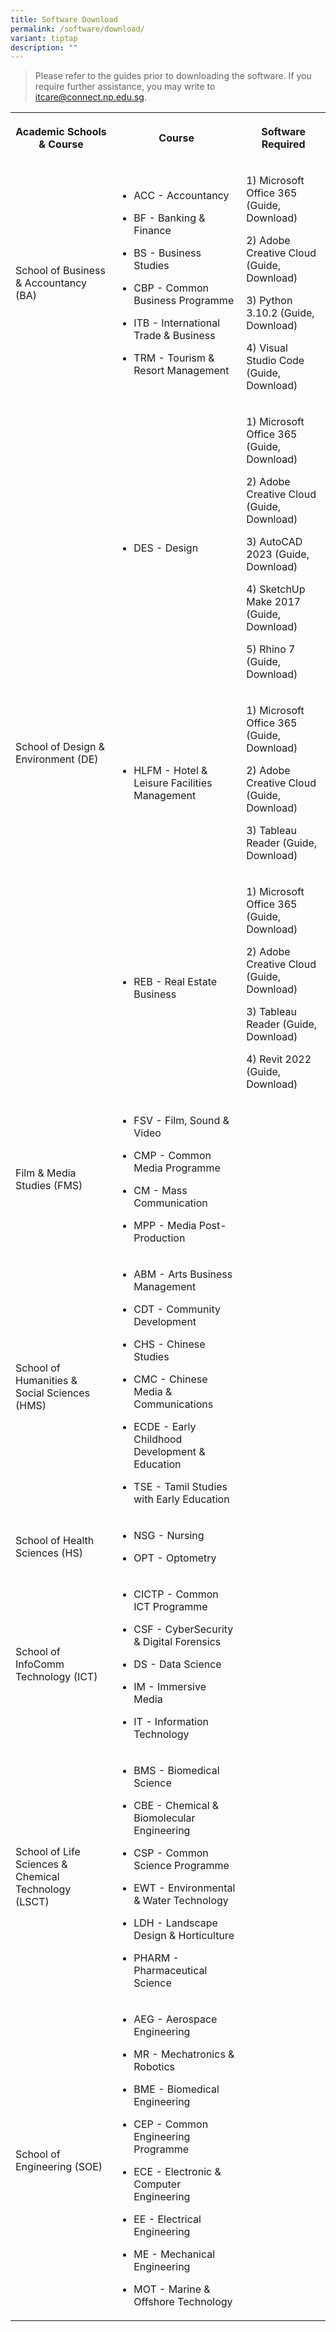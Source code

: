 ```yaml
---
title: Software Download
permalink: /software/download/
variant: tiptap
description: ""
---
```

<blockquote>
<p>Please refer to the guides prior to downloading the software. If you require
further assistance, you may write to <a href="mailto:itcare@connect.np.edu.sg" rel="noopener noreferrer nofollow" target="_blank">itcare@connect.np.edu.sg</a>.</p>
</blockquote>
<p></p>
<table style="minWidth: 75px">
<colgroup>
<col>
<col>
<col>
</colgroup>
<tbody>
<tr>
<th rowspan="1" colspan="1">
<p>Academic Schools &amp; Course</p>
</th>
<th rowspan="1" colspan="1">
<p>Course</p>
</th>
<th rowspan="1" colspan="1">
<p>Software Required</p>
</th>
</tr>
<tr>
<td rowspan="1" colspan="1">
<p>School of Business &amp; Accountancy (BA)</p>
</td>
<td rowspan="1" colspan="1">
<ul data-tight="true" class="tight">
<li>
<p>ACC - Accountancy</p>
</li>
<li>
<p>BF - Banking &amp; Finance</p>
</li>
<li>
<p>BS - Business Studies</p>
</li>
<li>
<p>CBP - Common Business Programme</p>
</li>
<li>
<p>ITB - International Trade &amp; Business</p>
</li>
<li>
<p>TRM - Tourism &amp; Resort Management</p>
</li>
</ul>
</td>
<td rowspan="1" colspan="1">
<p>1) Microsoft Office 365 (Guide, Download)</p>
<p>2) Adobe Creative Cloud (Guide, Download)</p>
<p>3) Python 3.10.2 (Guide, Download)</p>
<p>4) Visual Studio Code (Guide, Download)</p>
</td>
</tr>
<tr>
<td rowspan="3" colspan="1">
<p>School of Design &amp; Environment (DE)</p>
</td>
<td rowspan="1" colspan="1">
<ul data-tight="true" class="tight">
<li>
<p>DES - Design</p>
</li>
</ul>
</td>
<td rowspan="1" colspan="1">
<p>1) Microsoft Office 365 (Guide, Download)</p>
<p>2) Adobe Creative Cloud (Guide, Download)</p>
<p>3) AutoCAD 2023 (Guide, Download)</p>
<p>4) SketchUp Make 2017 (Guide, Download)</p>
<p>5) Rhino 7 (Guide, Download)</p>
</td>
</tr>
<tr>
<td rowspan="1" colspan="1">
<ul data-tight="true" class="tight">
<li>
<p>HLFM - Hotel &amp; Leisure Facilities Management</p>
</li>
</ul>
</td>
<td rowspan="1" colspan="1">
<p>1) Microsoft Office 365 (Guide, Download)</p>
<p>2) Adobe Creative Cloud (Guide, Download)</p>
<p>3) Tableau Reader (Guide, Download)</p>
<p></p>
</td>
</tr>
<tr>
<td rowspan="1" colspan="1">
<ul data-tight="true" class="tight">
<li>
<p>REB - Real Estate Business</p>
</li>
</ul>
</td>
<td rowspan="1" colspan="1">
<p>1) Microsoft Office 365 (Guide, Download)</p>
<p>2) Adobe Creative Cloud (Guide, Download)</p>
<p>3) Tableau Reader (Guide, Download)</p>
<p>4) Revit 2022 (Guide, Download)</p>
</td>
</tr>
<tr>
<td rowspan="1" colspan="1">
<p>Film &amp; Media Studies (FMS)</p>
</td>
<td rowspan="1" colspan="1">
<ul data-tight="true" class="tight">
<li>
<p>FSV - Film, Sound &amp; Video</p>
</li>
<li>
<p>CMP - Common Media Programme</p>
</li>
<li>
<p>CM - Mass Communication</p>
</li>
<li>
<p>MPP - Media Post-Production</p>
</li>
</ul>
</td>
<td rowspan="1" colspan="1">
<p></p>
</td>
</tr>
<tr>
<td rowspan="1" colspan="1">
<p>School of Humanities &amp; Social Sciences (HMS)</p>
</td>
<td rowspan="1" colspan="1">
<ul data-tight="true" class="tight">
<li>
<p>ABM - Arts Business Management</p>
</li>
<li>
<p>CDT - Community Development</p>
</li>
<li>
<p>CHS - Chinese Studies</p>
</li>
<li>
<p>CMC - Chinese Media &amp; Communications</p>
</li>
<li>
<p>ECDE - Early Childhood Development &amp; Education</p>
</li>
<li>
<p>TSE - Tamil Studies with Early Education</p>
</li>
</ul>
</td>
<td rowspan="1" colspan="1">
<p></p>
</td>
</tr>
<tr>
<td rowspan="1" colspan="1">
<p>School of Health Sciences (HS)</p>
</td>
<td rowspan="1" colspan="1">
<ul data-tight="true" class="tight">
<li>
<p>NSG - Nursing</p>
</li>
<li>
<p>OPT - Optometry</p>
</li>
</ul>
</td>
<td rowspan="1" colspan="1">
<p></p>
</td>
</tr>
<tr>
<td rowspan="1" colspan="1">
<p>School of InfoComm Technology (ICT)</p>
</td>
<td rowspan="1" colspan="1">
<ul data-tight="true" class="tight">
<li>
<p>CICTP - Common ICT Programme</p>
</li>
<li>
<p>CSF - CyberSecurity &amp; Digital Forensics</p>
</li>
<li>
<p>DS - Data Science</p>
</li>
<li>
<p>IM - Immersive Media</p>
</li>
<li>
<p>IT - Information Technology</p>
</li>
</ul>
</td>
<td rowspan="1" colspan="1">
<p></p>
</td>
</tr>
<tr>
<td rowspan="1" colspan="1">
<p>School of Life Sciences &amp; Chemical Technology (LSCT)</p>
</td>
<td rowspan="1" colspan="1">
<ul data-tight="true" class="tight">
<li>
<p>BMS - Biomedical Science</p>
</li>
<li>
<p>CBE - Chemical &amp; Biomolecular Engineering</p>
</li>
<li>
<p>CSP - Common Science Programme</p>
</li>
<li>
<p>EWT - Environmental &amp; Water Technology</p>
</li>
<li>
<p>LDH - Landscape Design &amp; Horticulture</p>
</li>
<li>
<p>PHARM - Pharmaceutical Science</p>
</li>
</ul>
</td>
<td rowspan="1" colspan="1">
<p></p>
</td>
</tr>
<tr>
<td rowspan="1" colspan="1">
<p>School of Engineering (SOE)</p>
</td>
<td rowspan="1" colspan="1">
<ul data-tight="true" class="tight">
<li>
<p>AEG - Aerospace Engineering</p>
</li>
<li>
<p>MR - Mechatronics &amp; Robotics</p>
</li>
<li>
<p>BME - Biomedical Engineering</p>
</li>
<li>
<p>CEP - Common Engineering Programme</p>
</li>
<li>
<p>ECE - Electronic &amp; Computer Engineering</p>
</li>
<li>
<p>EE - Electrical Engineering</p>
</li>
<li>
<p>ME - Mechanical Engineering</p>
</li>
<li>
<p>MOT - Marine &amp; Offshore Technology</p>
</li>
</ul>
</td>
<td rowspan="1" colspan="1">
<p></p>
</td>
</tr>
</tbody>
</table>
<p></p>